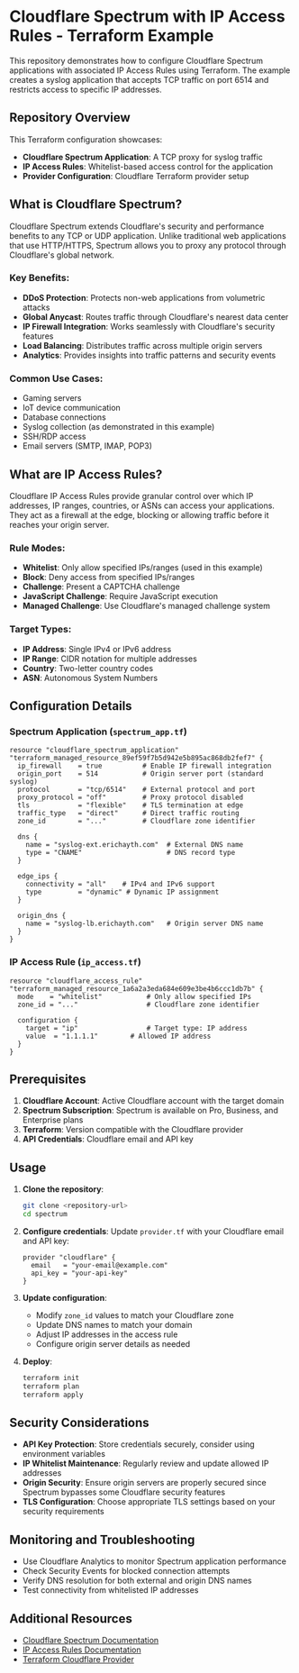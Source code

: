 # Cloudflare Spectrum with IP Access Rules - Terraform Example

This repository demonstrates how to configure Cloudflare Spectrum applications with associated IP Access Rules using Terraform. The example creates a syslog application that accepts TCP traffic on port 6514 and restricts access to specific IP addresses.

## Repository Overview

This Terraform configuration showcases:
- **Cloudflare Spectrum Application**: A TCP proxy for syslog traffic
- **IP Access Rules**: Whitelist-based access control for the application
- **Provider Configuration**: Cloudflare Terraform provider setup

## What is Cloudflare Spectrum?

Cloudflare Spectrum extends Cloudflare's security and performance benefits to any TCP or UDP application. Unlike traditional web applications that use HTTP/HTTPS, Spectrum allows you to proxy any protocol through Cloudflare's global network.

### Key Benefits:
- **DDoS Protection**: Protects non-web applications from volumetric attacks
- **Global Anycast**: Routes traffic through Cloudflare's nearest data center
- **IP Firewall Integration**: Works seamlessly with Cloudflare's security features
- **Load Balancing**: Distributes traffic across multiple origin servers
- **Analytics**: Provides insights into traffic patterns and security events

### Common Use Cases:
- Gaming servers
- IoT device communication
- Database connections
- Syslog collection (as demonstrated in this example)
- SSH/RDP access
- Email servers (SMTP, IMAP, POP3)

## What are IP Access Rules?

Cloudflare IP Access Rules provide granular control over which IP addresses, IP ranges, countries, or ASNs can access your applications. They act as a firewall at the edge, blocking or allowing traffic before it reaches your origin server.

### Rule Modes:
- **Whitelist**: Only allow specified IPs/ranges (used in this example)
- **Block**: Deny access from specified IPs/ranges
- **Challenge**: Present a CAPTCHA challenge
- **JavaScript Challenge**: Require JavaScript execution
- **Managed Challenge**: Use Cloudflare's managed challenge system

### Target Types:
- **IP Address**: Single IPv4 or IPv6 address
- **IP Range**: CIDR notation for multiple addresses
- **Country**: Two-letter country codes
- **ASN**: Autonomous System Numbers

## Configuration Details

### Spectrum Application (`spectrum_app.tf`)
```hcl
resource "cloudflare_spectrum_application" "terraform_managed_resource_89ef59f7b5d942e5b895ac868db2fef7" {
  ip_firewall    = true          # Enable IP firewall integration
  origin_port    = 514           # Origin server port (standard syslog)
  protocol       = "tcp/6514"    # External protocol and port
  proxy_protocol = "off"         # Proxy protocol disabled
  tls            = "flexible"    # TLS termination at edge
  traffic_type   = "direct"      # Direct traffic routing
  zone_id        = "..."         # Cloudflare zone identifier
  
  dns {
    name = "syslog-ext.erichayth.com"  # External DNS name
    type = "CNAME"                     # DNS record type
  }
  
  edge_ips {
    connectivity = "all"    # IPv4 and IPv6 support
    type         = "dynamic" # Dynamic IP assignment
  }
  
  origin_dns {
    name = "syslog-lb.erichayth.com"   # Origin server DNS name
  }
}
```

### IP Access Rule (`ip_access.tf`)
```hcl
resource "cloudflare_access_rule" "terraform_managed_resource_1a6a2a3eda684e609e3be4b6ccc1db7b" {
  mode    = "whitelist"           # Only allow specified IPs
  zone_id = "..."                 # Cloudflare zone identifier
  
  configuration {
    target = "ip"                 # Target type: IP address
    value  = "1.1.1.1"        # Allowed IP address
  }
}
```

## Prerequisites

1. **Cloudflare Account**: Active Cloudflare account with the target domain
2. **Spectrum Subscription**: Spectrum is available on Pro, Business, and Enterprise plans
3. **Terraform**: Version compatible with the Cloudflare provider
4. **API Credentials**: Cloudflare email and API key

## Usage

1. **Clone the repository**:
   ```bash
   git clone <repository-url>
   cd spectrum
   ```

2. **Configure credentials**:
   Update `provider.tf` with your Cloudflare email and API key:
   ```hcl
   provider "cloudflare" {
     email   = "your-email@example.com"
     api_key = "your-api-key"
   }
   ```

3. **Update configuration**:
   - Modify `zone_id` values to match your Cloudflare zone
   - Update DNS names to match your domain
   - Adjust IP addresses in the access rule
   - Configure origin server details as needed

4. **Deploy**:
   ```bash
   terraform init
   terraform plan
   terraform apply
   ```

## Security Considerations

- **API Key Protection**: Store credentials securely, consider using environment variables
- **IP Whitelist Maintenance**: Regularly review and update allowed IP addresses
- **Origin Security**: Ensure origin servers are properly secured since Spectrum bypasses some Cloudflare security features
- **TLS Configuration**: Choose appropriate TLS settings based on your security requirements

## Monitoring and Troubleshooting

- Use Cloudflare Analytics to monitor Spectrum application performance
- Check Security Events for blocked connection attempts
- Verify DNS resolution for both external and origin DNS names
- Test connectivity from whitelisted IP addresses

## Additional Resources

- [Cloudflare Spectrum Documentation](https://developers.cloudflare.com/spectrum/)
- [IP Access Rules Documentation](https://developers.cloudflare.com/waf/tools/ip-access-rules/)
- [Terraform Cloudflare Provider](https://registry.terraform.io/providers/cloudflare/cloudflare/latest/docs)
